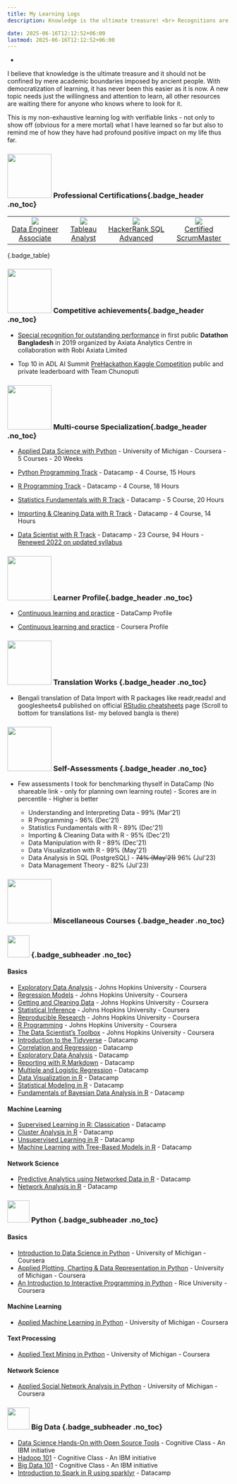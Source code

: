 ```yaml
---
title: My Learning Logs
description: Knowledge is the ultimate treasure! <br> Recognitions are byproducts!!

date: 2025-06-16T12:12:52+06:00
lastmod: 2025-06-16T12:12:52+06:00
---
```


-

I believe that knowledge is the ultimate treasure and it should not be confined by mere academic boundaries imposed by  ancient people. With democratization of learning, it has never been this easier as it is now. A new topic needs just the willingness and attention to learn, all other resources are waiting there for anyone who knows where to look for it.

This is my non-exhaustive learning log with verifiable links  - not only to show off (obvious for a mere mortal) what I have learned so far but also to remind me of how they have had profound positive impact on my life thus far.



<!-- {{< image-gallery gallery_dir="/img/badges" >}} -->


<!-- All Links -->
<!-- 
[lk_Data_Engineer_Associate]: (https://www.datacamp.com/certificate/DEA0010535469218)
[lk_Tableau_Analyst]: (https://www.youracclaim.com/badges/4c5a3dee-afc4-43a2-8723-b3edd0b13aac/linked_i)
[lk_HackerRank_SQL_Advanced]: (https://www.hackerrank.com/certificates/1c408f1f12c6)
[lk_CSM]: (http://bcert.me/sayxqywwt) -->



### <img src="/images/badges/header_medal.png" style="height:100px;" /> **Professional Certifications**{.badge_header .no_toc}


|||||
|:---:|:---:|:---:|:---:|
|[![](/images/badges/badge_data_engineer_associate.png)<br>Data Engineer Associate](https://www.datacamp.com/certificate/DEA0010535469218 "Certified Data Engineering Associate &#013;From: DataCamp &#013;Year: 2023")|[![](/images/badges/badge_Tableau_analyst.png)<br>Tableau Analyst](https://www.youracclaim.com/badges/4c5a3dee-afc4-43a2-8723-b3edd0b13aac/linked_i "Tableau Analyst &#013;From: Tableau Software &#013;Year: 2020")|[![](/images/badges/badge_HackerRank_SQL_Advanced.png)<br>HackerRank SQL Advanced](https://www.hackerrank.com/certificates/1c408f1f12c6 "SQL (Advanced) &#013;From: HackerRank &#013;Year: 2022")|[![](/images/badges/badge_CSM.png)<br>Certified ScrumMaster](http://bcert.me/sayxqywwt "Certified ScrumMaster (CSM) &#013;From: Scrum Alliance &#013;Year: 2021")|
{.badge_table}


<!-- {:.no_toc}
### <img src="/images/lineImages/win.png" style="zoom:26%;" /> **Professional Certifications**

* <img src="/images/lineImages/data_engineer_associate_badge.png" style="zoom:32%;" /> [**Data Engineer Associate**](https://www.datacamp.com/certificate/DEA0010535469218) - DataCamp
* <img src="/images/lineImages/Tableau.png" style="zoom:45%;" /> [**Tableau Analyst**](https://www.youracclaim.com/badges/4c5a3dee-afc4-43a2-8723-b3edd0b13aac/linked_i) - Tableau Software
* <img src="/images/lineImages/sql.png" style="zoom:12%;" /> [**SQL (Advanced)**](https://www.hackerrank.com/certificates/1c408f1f12c6) - HackerRank
* <img src="/images/lineImages/Scrum.jpg" style="zoom:10%;" /> [**Certified ScrumMaster (CSM)**](http://bcert.me/sayxqywwt) - Scrum Alliance -->


### <img src="/images/badges/header_certificate.png" style="height:100px;" /> **Competitive achievements**{.badge_header .no_toc}

* [Special recognition for outstanding performance](https://www.linkedin.com/in/saifkbr/detail/treasury/position:1397985585/?entityUrn=urn%3Ali%3Afsd_profileTreasuryMedia%3A(ACoAAAnkSecBiPVfrsQTC7TE5pEQtWgOh-c7DU8%2C1567054661390)&section=position%3A1397985585&treasuryCount=4) in first public **Datathon Bangladesh** in 2019 organized by Axiata Analytics Centre in collaboration with Robi Axiata Limited

* Top 10 in ADL AI Summit  [PreHackathon Kaggle Competition](https://www.kaggle.com/c/adl-ai-summit-2021-prehackathon/leaderboard) public and private leaderboard with Team Chunoputi


### <img src="/images/badges/header_specialization.png" style="height:100px;" /> **Multi-course Specialization**{.badge_header .no_toc}

* [Applied Data Science with Python](https://www.coursera.org/account/accomplishments/specialization/certificate/CDT3LC7DV57R)  - University of Michigan - Coursera - 5 Courses - 20 Weeks

* [Python Programming Track](https://www.datacamp.com/statement-of-accomplishment/track/0a7805367ae595950696bfc404cec2d6d404e250) - Datacamp - 4 Course, 15 Hours

* [R Programming Track](https://www.datacamp.com/statement-of-accomplishment/track/85e6c5d2c75aecc912f0ae4159c1f49c405f4e0b) - Datacamp - 4 Course, 18 Hours

* [Statistics Fundamentals with R Track](https://www.datacamp.com/statement-of-accomplishment/track/0197eaa2fa83ff7971cb4725e39824cf25a6917b) - Datacamp - 5 Course, 20 Hours

* [Importing & Cleaning Data with R Track](https://www.datacamp.com/statement-of-accomplishment/track/b83391b71cd0d6c921bcd35fdccf75408467669d) - Datacamp - 4 Course, 14 Hours

* [Data Scientist with R Track](https://www.datacamp.com/statement-of-accomplishment/track/c1275bbed27c5137502759f3e88a28bd4d1ae4ab) - Datacamp - 23 Course, 94 Hours - [Renewed 2022 on updated syllabus](https://www.datacamp.com/statement-of-accomplishment/track/d8f75292de3f0df1aa22b99bbfde4c7c86489d0e)



### <img src="/images/badges/header_profile.png" style="height:100px;" /> **Learner Profile**{.badge_header .no_toc}

* [Continuous learning and practice](https://www.datacamp.com/profile/mobijoker) - DataCamp Profile

* [Continuous learning and practice](https://www.coursera.org/user/c633aa6b555cfd24d9c99747abf8beff) - Coursera Profile



### <img src="/images/badges/header_translate.png" style="height:100px;" /> **Translation Works** {.badge_header .no_toc}

* Bengali translation of Data Import with R packages like readr,readxl and googlesheets4 published on official [RStudio cheatsheets](https://www.rstudio.com/resources/cheatsheets/) page (Scroll to bottom for translations list- my beloved bangla is there)

### <img src="/images/badges/header_assessment.png" style="height:100px;" /> **Self-Assessments** {.badge_header .no_toc}

* Few assessments I took for benchmarking thyself in DataCamp (No shareable link - only for planning own learning route) - Scores are in percentile - Higher is better

	* Understanding and Interpreting Data - 99% (Mar'21)
	* R Programming - 96% (Dec'21)
	* Statistics Fundamentals with R - 89% (Dec'21)
	* Importing & Cleaning Data with R - 95% (Dec'21)
	* Data Manipulation with R - 89% (Dec'21)
	* Data Visualization with R - 99% (May'21)
	* Data Analysis in SQL (PostgreSQL) - ~~74% (May'21)~~ 96% (Jul'23)
	* Data Management Theory - 82% (Jul'23)


### <img src="/images/badges/header_misc.png" style="height:100px;" /> **Miscellaneous Courses** {.badge_header .no_toc}


### <img src="/images/lineImages/R.svg" style="height:50px;" />  {.badge_subheader .no_toc}

#### Basics

* [Exploratory Data Analysis](https://www.coursera.org/account/accomplishments/verify/XZY4VEJ66LMT) - Johns Hopkins University - Coursera
* [Regression Models](https://www.coursera.org/account/accomplishments/verify/UQWGMX68AWE2) - Johns Hopkins University - Coursera
* [Getting and Cleaning Data](https://www.coursera.org/account/accomplishments/verify/8658BFUGZFE9) - Johns Hopkins University - Coursera
* [Statistical Inference](https://www.coursera.org/account/accomplishments/verify/RN2MVULTDLGZ) - Johns Hopkins University - Coursera
* [Reproducible Research](https://www.coursera.org/account/accomplishments/verify/D3UUND2QPG7K) - Johns Hopkins University - Coursera
* [R Programming](https://www.coursera.org/account/accomplishments/verify/CXKC8QDLJ4BR) - Johns Hopkins University - Coursera
* [The Data Scientist’s Toolbox](https://www.coursera.org/account/accomplishments/verify/69DRBG5YLKZP) - Johns Hopkins University - Coursera
* [Introduction to the Tidyverse](https://www.datacamp.com/statement-of-accomplishment/course/662a991adfd4a12c93e679993720d480e8af2d67) - Datacamp
* [Correlation and Regression](https://www.datacamp.com/statement-of-accomplishment/course/0eb1e45b30f3ce08f900ae8b04f409675b09d536) - Datacamp
* [Exploratory Data Analysis](https://www.datacamp.com/statement-of-accomplishment/course/59b57bbc834036bcd00824467880b7cf17830e6c) - Datacamp
* [Reporting with R Markdown](https://www.datacamp.com/statement-of-accomplishment/course/8c30a0806c7a92ed8a584234ff5cbde6e69e9980) - Datacamp
* [Multiple and Logistic Regression](https://www.datacamp.com/statement-of-accomplishment/course/c386e7805a783966ba538796539e7585bbeb2d90) - Datacamp
* [Data Visualization in R](https://www.datacamp.com/statement-of-accomplishment/course/dfe3e2ee2e2bd1114d3775016b67b33ed4e79ce0) - Datacamp
* [Statistical Modeling in R](https://www.datacamp.com/statement-of-accomplishment/course/4cdbe695a5b0d70f9f983f360dfc86be9e86520f) - Datacamp
* [Fundamentals of Bayesian Data Analysis in R](https://www.datacamp.com/statement-of-accomplishment/course/8362f5f644b52a06d9ac0d2566a66743fa7e4207) - Datacamp

#### Machine Learning

* [Supervised Learning in R: Classication](https://www.datacamp.com/statement-of-accomplishment/course/ff6fefdfbc3e0c43d339951f36f64414eba7f062) - Datacamp
* [Cluster Analysis in R](https://www.datacamp.com/statement-of-accomplishment/course/60eb1bf597caf6a2359a359d5a203210d116591e) - Datacamp
* [Unsupervised Learning in R](https://www.datacamp.com/statement-of-accomplishment/course/c51a7b365bae49feebf336418d68656d3470feb3) - Datacamp
* [Machine Learning with Tree-Based Models in R](https://www.datacamp.com/statement-of-accomplishment/course/6c05a6029d82f2d4292297d16a721eab3c3355d6) - Datacamp

#### Network Science

* [Predictive Analytics using Networked Data in R](https://www.datacamp.com/statement-of-accomplishment/course/dcd0fa233211d43177e265647b6d4f188fe8b526) - Datacamp
* [Network Analysis in R](https://www.datacamp.com/statement-of-accomplishment/course/75e6bc2d83cb457820500872b094dafaff141a2e) - Datacamp


### <img src="/images/lineImages/python.png" style="height:50px;" /> **Python** {.badge_subheader .no_toc}

#### Basics

* [Introduction to Data Science in Python](https://www.coursera.org/account/accomplishments/verify/EUDYPCB3LZ7C) - University of Michigan  - Coursera
* [Applied Plotting, Charting & Data Representation in Python](https://www.coursera.org/account/accomplishments/verify/RA3TKZSFCNXK) - University of Michigan - Coursera
* [An Introduction to Interactive Programming in Python](https://www.coursera.org/api/legacyCertificates.v1/spark/statementOfAccomplishment/972072~7161003/pdf) - Rice University - Coursera

#### Machine Learning

* [Applied Machine Learning in Python](https://www.coursera.org/account/accomplishments/verify/XSC9PJRD64PS) - University of Michigan - Coursera

#### Text  Processing

* [Applied Text Mining in Python](https://www.coursera.org/account/accomplishments/verify/HV8KNJFJLM9A) - University of Michigan - Coursera

#### Network Science

* [Applied Social Network Analysis in Python](https://www.coursera.org/account/accomplishments/records/938BHJVFXYGT) - University of Michigan - Coursera

### <img src="/images/lineImages/Big_Data.png" style="height:50px;" />  **Big Data** {.badge_subheader .no_toc}

* [Data Science Hands-On with Open Source Tools](https://courses.cognitiveclass.ai/certificates/d26fa0e13bdf4edca6a1cdc5e6e4f7a8) - Cognitive Class -  An IBM initiative
* [Hadoop 101](https://courses.cognitiveclass.ai/certificates/c7c59de14c93462f9312852e655d6fed) - Cognitive Class -  An IBM initiative
* [Big Data 101](https://courses.cognitiveclass.ai/certificates/46a97883ad5c4113803c531cc4a49d08) - Cognitive Class -  An IBM initiative
* [Introduction to Spark in R using sparklyr](https://www.datacamp.com/statement-of-accomplishment/course/7f8a7908e67d7f8a8b6f60e6d6a0ba1687d01f3f) - Datacamp


